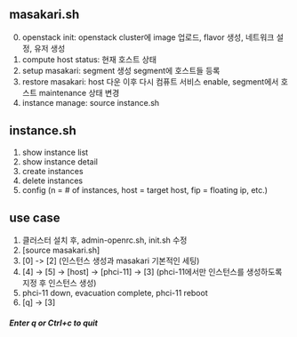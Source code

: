 ## masakari.sh

0. openstack init: openstack cluster에 image 업로드, flavor 생성, 네트워크 설정, 유저 생성
1. compute host status: 현재 호스트 상태
2. setup masakari: segment 생성 segment에 호스트들 등록
3. restore masakari: host 다운 이후 다시 컴퓨트 서비스 enable, segment에서 호스트 maintenance 상태 변경
4. instance manage: source instance.sh 

## instance.sh

1. show instance list
2. show instance detail
3. create instances
4. delete instances
5. config (n = # of instances, host = target host, fip = floating ip, etc.)

## use case

1. 클러스터 설치 후, admin-openrc.sh, init.sh 수정
2. [source masakari.sh]
3. [0] -> [2] (인스턴스 생성과 masakari 기본적인 세팅)
4. [4] -> [5] -> [host] -> [phci-11] -> [3] (phci-11에서만 인스턴스를 생성하도록 지정 후 인스턴스 생성)
5. phci-11 down, evacuation complete, phci-11 reboot
6. [q] -> [3]


##### Enter q or Ctrl+c to quit
